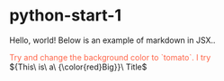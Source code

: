 # python-start-1
Hello, world!
Below is an example of markdown in JSX..

<div style="color:tomato;">
  Try and change the background color to `tomato`.
  I try
</div>
${This\ is\ a\ {\color{red}Big}}\ Title$

